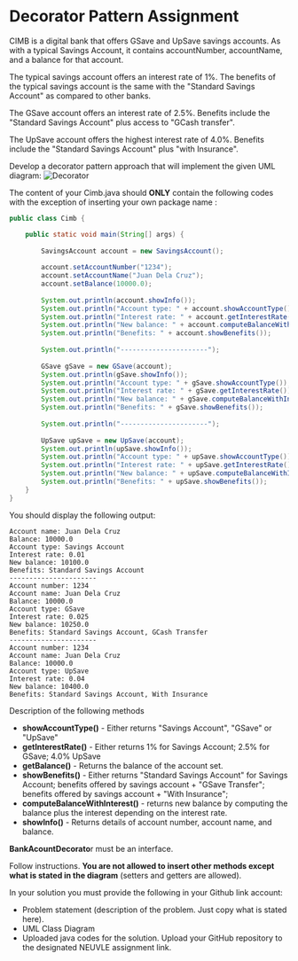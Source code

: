 # Decorator Pattern Assignment
CIMB is a digital bank that offers GSave and UpSave savings accounts.   As with a typical Savings Account, it contains accountNumber, accountName, and a balance for that account.

The typical savings account offers an interest rate of 1%.
The benefits of the typical savings account is the same with the "Standard Savings Account" as compared to other banks.

The GSave account offers an interest rate of 2.5%.
Benefits include the "Standard Savings Account" plus access to "GCash transfer".

The UpSave account offers the highest interest rate of 4.0%.
Benefits include the "Standard Savings Account" plus "with Insurance".


Develop a decorator pattern approach that will implement the given UML diagram:
![Decorator](https://github.com/user-attachments/assets/edc6afa7-5060-45af-b133-e6c497ba365e)



The content of your Cimb.java should **ONLY** contain the following codes with the exception of inserting your own package name :
```java
public class Cimb {

	public static void main(String[] args) {
		
		SavingsAccount account = new SavingsAccount();
		
		account.setAccountNumber("1234");
		account.setAccountName("Juan Dela Cruz");
		account.setBalance(10000.0);
		
		System.out.println(account.showInfo());
		System.out.println("Account type: " + account.showAccountType());
		System.out.println("Interest rate: " + account.getInterestRate());
		System.out.println("New balance: " + account.computeBalanceWithInterest());
		System.out.println("Benefits: " + account.showBenefits());
		
		System.out.println("----------------------");
		
		GSave gSave = new GSave(account);
		System.out.println(gSave.showInfo());
		System.out.println("Account type: " + gSave.showAccountType());
		System.out.println("Interest rate: " + gSave.getInterestRate());
		System.out.println("New balance: " + gSave.computeBalanceWithInterest());
		System.out.println("Benefits: " + gSave.showBenefits());
		
		System.out.println("----------------------");
		
		UpSave upSave = new UpSave(account);
		System.out.println(upSave.showInfo());
		System.out.println("Account type: " + upSave.showAccountType());
		System.out.println("Interest rate: " + upSave.getInterestRate());
		System.out.println("New balance: " + upSave.computeBalanceWithInterest());
		System.out.println("Benefits: " + upSave.showBenefits());
	}
}
```
You should display the following output:
```Account number: 1234
Account name: Juan Dela Cruz
Balance: 10000.0
Account type: Savings Account
Interest rate: 0.01
New balance: 10100.0
Benefits: Standard Savings Account
----------------------
Account number: 1234
Account name: Juan Dela Cruz
Balance: 10000.0
Account type: GSave
Interest rate: 0.025
New balance: 10250.0
Benefits: Standard Savings Account, GCash Transfer
----------------------
Account number: 1234
Account name: Juan Dela Cruz
Balance: 10000.0
Account type: UpSave
Interest rate: 0.04
New balance: 10400.0
Benefits: Standard Savings Account, With Insurance
```

Description of the following methods

- **showAccountType()** - Either returns "Savings Account", "GSave" or "UpSave"
- **getInterestRate()** - Either returns 1% for Savings Account; 2.5% for GSave; 4.0% UpSave
- **getBalance()** - Returns the balance of the account set.
- **showBenefits()** - Either returns "Standard Savings Account" for Savings Account;
		    benefits offered by savings account + "GSave Transfer";
                            benefits offered by savings account + "With Insurance";
- **computeBalanceWithInterest()** - returns new balance by computing the balance plus the interest depending on the interest rate.
- **showInfo()** - Returns details of account number, account name, and balance.

**BankAcountDecorato**r must be an interface.

Follow instructions. **You are not allowed to insert other methods except what is stated in the diagram** (setters and getters are allowed).

In your solution you must provide the following in your Github link account:
- Problem statement (description of the problem. Just copy what is stated here).
- UML Class Diagram
- Uploaded java codes for the solution.
Upload your GitHub repository to the designated NEUVLE assignment link.

